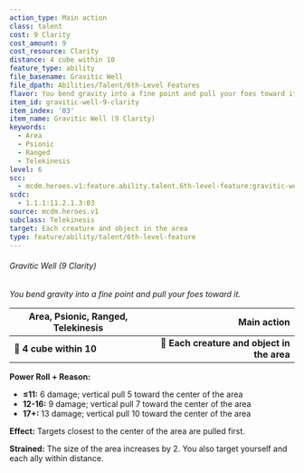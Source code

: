 ```yaml
---
action_type: Main action
class: talent
cost: 9 Clarity
cost_amount: 9
cost_resource: Clarity
distance: 4 cube within 10
feature_type: ability
file_basename: Gravitic Well
file_dpath: Abilities/Talent/6th-Level Features
flavor: You bend gravity into a fine point and pull your foes toward it.
item_id: gravitic-well-9-clarity
item_index: '03'
item_name: Gravitic Well (9 Clarity)
keywords:
  - Area
  - Psionic
  - Ranged
  - Telekinesis
level: 6
scc:
  - mcdm.heroes.v1:feature.ability.talent.6th-level-feature:gravitic-well-9-clarity
scdc:
  - 1.1.1:11.2.1.3:03
source: mcdm.heroes.v1
subclass: Telekinesis
target: Each creature and object in the area
type: feature/ability/talent/6th-level-feature
---
```


###### Gravitic Well (9 Clarity)

*You bend gravity into a fine point and pull your foes toward it.*

| **Area, Psionic, Ranged, Telekinesis** |                             **Main action** |
| -------------------------------------- | ------------------------------------------: |
| **📏 4 cube within 10**                | **🎯 Each creature and object in the area** |

**Power Roll + Reason:**

- **≤11:** 6 damage; vertical pull 5 toward the center of the area
- **12-16:** 9 damage; vertical pull 7 toward the center of the area
- **17+:** 13 damage; vertical pull 10 toward the center of the area

**Effect:** Targets closest to the center of the area are pulled first.

**Strained:** The size of the area increases by 2. You also target yourself and each ally within distance.
